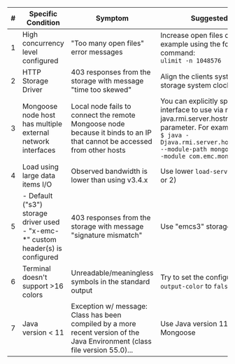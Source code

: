 | # | Specific Condition | Symptom | Suggested Resolution |
|---|--------------------|--------|----------------------|
| 1 | High concurrency level configured | "Too many open files" error messages | Increase open files count limit, for example using the following shell command: <br/>`ulimit -n 1048576` |
| 2 | HTTP Storage Driver | 403 responses from the storage with message "time too skewed" | Align the clients system clock time with storage system clock |
| 3 | Mongoose node host has multiple external network interfaces | Local node fails to connect the remote Mongoose node because it binds to an IP that cannot be accessed from other hosts | You can explicitly specify the network interface to use via native Java's java.rmi.server.hostname configuration parameter. For example:<br/>`$ java -Djava.rmi.server.hostname=123.45.67.89 --module-path mongoose-<VERSION>.jar --module com.emc.mongoose` |
| 4 | Load using large data items I/O | Observed bandwidth is lower than using v3.4.x | Use lower `load-service-threads` value (1 or 2) |
| 5 | - Default ("s3") storage driver used<br> - "x-emc-*" custom header(s) is configured | 403 responses from the storage with message "signature mismatch" | Use "emcs3" storage driver
| 6 | Terminal doesn't support &gt;16 colors | Unreadable/meaningless symbols in the standard output | Try to set the configuration option `output-color` to `false`
| 7 | Java version < 11 | Exception w/ message: Class has been compiled by a more recent version of the Java Environment (class file version 55.0)... | Use Java version 11 or higher to run Mongoose

